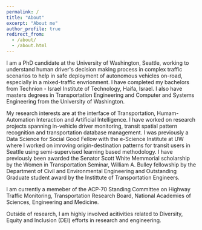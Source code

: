 ```yaml
---
permalink: /
title: "About"
excerpt: "About me"
author_profile: true
redirect_from: 
  - /about/
  - /about.html
---
```


I am a PhD candidate at the University of Washington, Seattle, working to understand human driver's decision making process in complex traffic scenarios to help in safe deployment of autonomous vehicles on-road, especially in a mixed-traffic envrionment. I have completed my bachelors from Technion - Israel Institute of Technology, Haifa, Israel. I also have masters degrees in Transportation Engineering and Computer and Systems Engineering from the University of Washington.

My research interests are at the interface of Transportation, Humam-Automation Interaction and Artificial Intelligence. I have worked on research projects spanning in-vehicle driver monitoring, transit spatial pattern recognition and transportation database management. I was previously a Data Science for Social Good Fellow with the e-Science Institute at UW where I worked on imroving origin-destination patterns for transit users in Seattle using semi-supervised learning based methodology. I have previously been awarded the Senator Scott White Memmorial scholarship by the Women in Transportation Seminar, William A. Bulley fellowship by the Department of Civil and Environmental Engineering and Outstanding Graduate student award by the Instittute of Transportation Engineers. 

I am currently a memeber of the ACP-70 Standing Committee on Highway Traffic Monitoring, Transportation Research Board, National Academies of Sciences, Engineering and Medicine.

Outside of research, I am highly involved acitivities related to Diversity, Equity and Inclusion (DEI) efforts in research and engineering.

